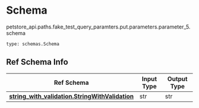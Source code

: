 # Schema
petstore_api.paths.fake_test_query_paramters.put.parameters.parameter_5.schema
```
type: schemas.Schema
```

## Ref Schema Info
Ref Schema | Input Type | Output Type
---------- | ---------- | -----------
[**string_with_validation.StringWithValidation**](../../../components/schema/string_with_validation.md) | str | str
